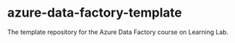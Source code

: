 # azure-data-factory-template
The template repository for the Azure Data Factory course on Learning Lab.

